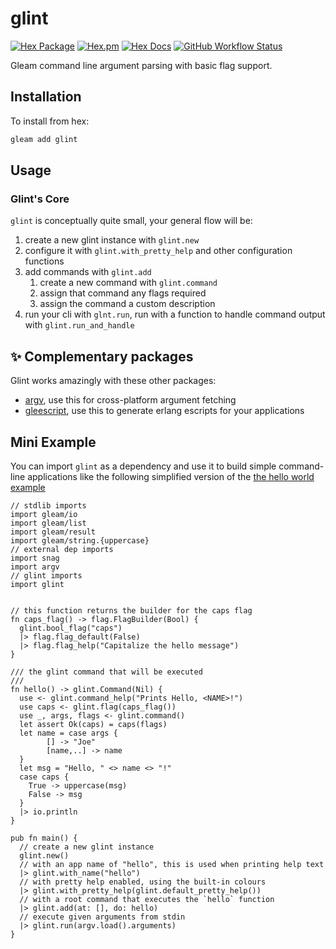 # glint

[![Hex Package](https://img.shields.io/hexpm/v/glint?color=ffaff3&label=%F0%9F%93%A6)](https://hex.pm/packages/glint)
[![Hex.pm](https://img.shields.io/hexpm/dt/glint?color=ffaff3)](https://hex.pm/packages/glint)
[![Hex Docs](https://img.shields.io/badge/hex-docs-ffaff3?label=%F0%9F%93%9A)](https://hexdocs.pm/glint/)
[![GitHub Workflow Status](https://img.shields.io/github/workflow/status/tanklesxl/glint/main)](https://github.com/tanklesxl/glint/actions)

Gleam command line argument parsing with basic flag support.

## Installation

To install from hex:

```sh
gleam add glint
```

## Usage

### Glint's Core

`glint` is conceptually quite small, your general flow will be:

1. create a new glint instance with `glint.new`
1. configure it with `glint.with_pretty_help` and other configuration functions
1. add commands with `glint.add`
   1. create a new command with `glint.command`
   1. assign that command any flags required
   1. assign the command a custom description
1. run your cli with `glnt.run`, run with a function to handle command output with `glint.run_and_handle`

## ✨ Complementary packages

Glint works amazingly with these other packages:

- [argv](https://github.com/lpil/argv), use this for cross-platform argument fetching
- [gleescript](https://github.com/lpil/gleescript), use this to generate erlang escripts for your applications

## Mini Example

You can import `glint` as a dependency and use it to build simple command-line applications like the following simplified version of the [the hello world example](https://github.com/TanklesXL/glint/tree/main/test/examples/hello.gleam)

```gleam
// stdlib imports
import gleam/io
import gleam/list
import gleam/result
import gleam/string.{uppercase}
// external dep imports
import snag
import argv
// glint imports
import glint


// this function returns the builder for the caps flag
fn caps_flag() -> flag.FlagBuilder(Bool) {
  glint.bool_flag("caps")
  |> flag.flag_default(False)
  |> flag.flag_help("Capitalize the hello message")
}

/// the glint command that will be executed
///
fn hello() -> glint.Command(Nil) {
  use <- glint.command_help("Prints Hello, <NAME>!")
  use caps <- glint.flag(caps_flag())
  use _, args, flags <- glint.command()
  let assert Ok(caps) = caps(flags)
  let name = case args {
        [] -> "Joe"
        [name,..] -> name
  }
  let msg = "Hello, " <> name <> "!"
  case caps {
    True -> uppercase(msg)
    False -> msg
  }
  |> io.println
}

pub fn main() {
  // create a new glint instance
  glint.new()
  // with an app name of "hello", this is used when printing help text
  |> glint.with_name("hello")
  // with pretty help enabled, using the built-in colours
  |> glint.with_pretty_help(glint.default_pretty_help())
  // with a root command that executes the `hello` function
  |> glint.add(at: [], do: hello)
  // execute given arguments from stdin
  |> glint.run(argv.load().arguments)
}
```
